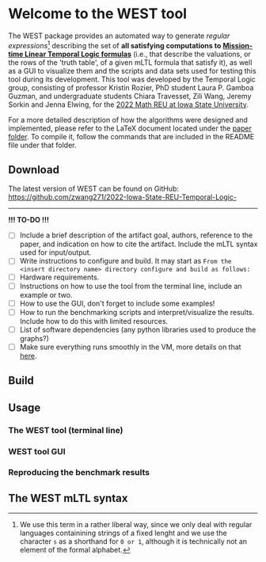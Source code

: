 # Welcome to the WEST tool
The WEST package provides an automated way to generate *regular expressions*[^1] describing the set of **all satisfying computations to [Mission-time Linear Temporal Logic formulas](https://link.springer.com/chapter/10.1007/978-3-030-25543-5_1#Sec2)** (i.e., that describe the valuations, or the rows of the 'truth table', of a given mLTL formula that satisfy it), as well as a GUI to visualize them and the scripts and data sets used for testing this tool during its development. This tool was developed by the Temporal Logic group, consisting of professor Kristin Rozier, PhD student Laura P. Gamboa Guzman, and undergraduate students Chiara Travesset, Zili Wang, Jeremy Sorkin and Jenna Elwing, for the [2022 Math REU at Iowa State University](https://reu.math.iastate.edu/projects.html#ROZIER).

For a more detailed description of how the algorithms were designed and implemented, please refer to the LaTeX document located under the [paper folder](https://github.com/zwang271/2022-Iowa-State-REU-Temporal-Logic-/tree/master/paper). To compile it, follow the commands that are included in the README file under that folder. 

[^1]: We use this term in a rather liberal way, since we only deal with regular languages containining strings of a fixed lenght and we use the character `s` as a shorthand for `0 or 1`, although it is technically not an element of the formal alphabet. 


## Download

The latest version of WEST can be found on GitHub: https://github.com/zwang271/2022-Iowa-State-REU-Temporal-Logic-

---------------
**!!! TO-DO !!!**
- [ ] Include a brief description of the artifact goal, authors, reference to the paper, and indication on how to cite the artifact. Include the mLTL syntax used for input/output.
- [ ] Write instructions to configure and build. It may start as `From the <insert directory name> directory configure and build as follows:`
- [ ] Hardware requirements.
- [ ] Instructions on how to use the tool from the terminal line, include an example or two.
- [ ] How to use the GUI, don't forget to include some examples!
- [ ] How to run the benchmarking scripts and interpret/visualize the results. Include how to do this with limited resources.
- [ ] List of software dependencies (any python libraries used to produce the graphs?)
- [ ] Make sure everything runs smoothly in the VM, more details on that [here](https://liacs.leidenuniv.nl/~bonsanguemm/ifm23/artifacts.html).

## Build

## Usage


### The WEST tool (terminal line)

### WEST tool GUI

### Reproducing the benchmark results


## The WEST mLTL syntax

